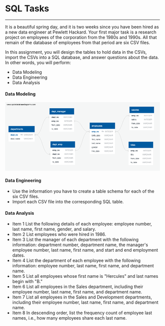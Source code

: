 # SQL Tasks
---------

It is a beautiful spring day, and it is two weeks since you have been hired as a new data engineer at Pewlett Hackard. Your first major task is a research project on employees of the corporation from the 1980s and 1990s. All that remain of the database of employees from that period are six CSV files.

In this assignment, you will design the tables to hold data in the CSVs, import the CSVs into a SQL database, and answer questions about the data. In other words, you will perform:


* Data Modeling
* Data Engineering
* Data Analysis

#### Data Modeling

![ERD of Tables](QuickDBD-export.png)

#### Data Engineering

* Use the information you have to create a table schema for each of the six CSV files.
* Import each CSV file into the corresponding SQL table.

#### Data Analysis

* Item 1 List the following details of each employee: employee number, last name, first name, gender, and salary.
* Item 2 List employees who were hired in 1986.
* Item 3 List the manager of each department with the following information: department number, department name, the manager's employee number, last name, first name, and start and end employment dates.
* Item 4 List the department of each employee with the following information: employee number, last name, first name, and department name.
* Item 5 List all employees whose first name is "Hercules" and last names begin with "B."
* Item 6 List all employees in the Sales department, including their employee number, last name, first name, and department name.
* Item 7 List all employees in the Sales and Development departments, including their employee number, last name, first name, and department name.
* Item 8 In descending order, list the frequency count of employee last names, i.e., how many employees share each last name.
